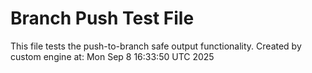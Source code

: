 # Branch Push Test File
This file tests the push-to-branch safe output functionality.
Created by custom engine at: Mon Sep  8 16:33:50 UTC 2025
